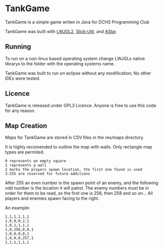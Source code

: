 # TankGame

TankGame is a simple game writen in Java for DCHS Programming Club

TankGame was built with [LWJGL2](http://legacy.lwjgl.org), [Slick-Util](http://slick.ninjacave.com), and [AStar](https://code.google.com/p/a-star-java).

## Running

To run on a non-linux based operating system change LWJGLs native librarys to the folder with the operating systems name.

TankGame was built to run on eclipse without any modification; No other IDEs were tested.

## Licence

TankGame is released under GPL3 Licence.
Anyone is free to use this code for any reason.

## Map Creation

Maps for TankGame are stored in CSV files in the res/maps directory.

It is highly recomended to outline the map with walls. Only rectangle map types are permited.

```
0 represents an empty square
1 represents a wall
2 marks the players spawn location, the first one found is used
3-255 are reserved for future additions
```
After 255 an even number is the spawn point of an enemy, and the following odd number is the location it will patrol.
The enemy numbers must be in order for them to be read, so the first one is 256, then 258 and so on...
All players and enemies spawn facing to the right.

An example:
```
1,1,1,1,1,1
1,0,0,0,2,1
1,0,1,1,1,1
1,0,256,0,0,1
1,0,0,0,0,1
1,0,0,0,257,1
1,1,1,1,1,1
```

